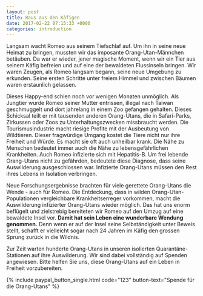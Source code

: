 ```yaml
---
layout: post
title: Raus aus den Käfigen
date: 2017-02-22 07:15:33 +0000
categories: introduction
---
```



Langsam wacht Romeo aus seinem Tiefschlaf auf. Um ihn in seine neue Heimat zu bringen, mussten wir das imposante Orang-Utan-Männchen betäuben. Da war er wieder, jener magische Moment, wenn wir ein Tier aus seinem Käfig befreien und auf eine der bewaldeten Flussinseln bringen. Wir waren Zeugen, als Romeo langsam begann, seine neue Umgebung zu erkunden. Seine ersten Schritte unter freiem Himmel und zwischen Bäumen waren erstaunlich gelassen.

Dieses Happy-end schien noch vor wenigen Monaten unmöglich. Als Jungtier wurde Romeo seiner Mutter entrissen, illegal nach Taiwan geschmuggelt und dort jahrelang in einem Zoo gefangen gehalten. Dieses Schicksal teilt er mit tausenden anderen Orang-Utans, die in Safari-Parks, Zirkussen oder Zoos zu Unterhaltungszwecken missbraucht werden. Die Tourismusindustrie macht riesige Profite mit der Ausbeutung von Wildtieren. Dieser fragwürdige Umgang kostet die Tiere nicht nur ihre Freiheit und Würde. Es macht sie oft auch unheilbar krank. Die Nähe zu Menschen bedeutet immer auch die Nähe zu lebensgefährlichen Krankheiten. Auch Romeo infizierte sich mit Hepatitis-B. Um frei lebende Orang-Utans nicht zu gefährden, bedeutete diese Diagnose, dass seine Auswilderung ausgeschlossen war. Infizierte Orang-Utans müssen den Rest ihres Lebens in Isolation verbringen. 

Neue Forschungsergebnisse brachten für viele gerettete Orang-Utans die Wende - auch für Romeo. Die Entdeckung, dass in wilden Orang-Utan-Populationen vergleichbare Krankheitserreger vorkommen, macht die Auswilderung infizierter Orang-Utans wieder möglich. Das hat uns enorm beflügelt und zielstrebig bereiteten wir Romeo auf den Umzug auf eine bewaldete Insel vor. **Damit hat sein Leben eine wunderbare Wendung genommen.** Denn wenn er auf der Insel seine Selbständigkeit unter Beweis stellt, schafft er vielleicht sogar nach 24 Jahren im Käfig den grossen Sprung zurück in die Wildnis.

Zur Zeit warten hunderte Orang-Utans in unseren isolierten Quarantäne-Stationen auf ihre Auswilderung. Wir sind dabei vollständig auf Spenden angewiesen. Bitte helfen Sie uns, diese Orang-Utans auf ein Leben in Freiheit vorzubereiten.

{% include paypal_button_single.html code="123" button-text="Spende für die Orang-Utans" %}